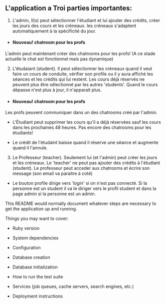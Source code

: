 ## L'application a Troi parties importantes:

1. L'admin, Il(s) peut sélectionner  l'étudiant et lui ajouter des crédits, créer les jours des cours et les créneaux. les créneaux s'adaptent automatiquement à la spécificité du jour.
  - #### Nouveau! chatroom pour les profs
L'admin peut maintenant créer des chatrooms pour les profs! (A ce stade actuelle le chat est fonctionnel mais pas dynamique)

2. L'étudaiant (student). Il peut sélectionner les créneaux quand il veut faire un cours de conduite, vérifier son profile ou il y aura affiché les séances et les crédits qui lui restent. Les cours déjà réservés ne peuvent plus être sélectionné par les autres 'students'. Quand le cours dépasse n'est plus à jour, il  n'apparait plus.
  - #### Nouveau! chatroom pour les profs
Les profs peuvent communiquer dans un des chatrooms créé par l'admin.

- L'Étudiant peut supprimer les cours qu'il a déjà réservées sauf les cours dans les prochaines 48 heures. Pas encore des chatrooms pour les étudiants!

- Le crédit de l'étudaint baisse quand il réserve une séance et augmente quand il l'annule.

3. Le Professeur (teacher). Seulement lui (et l'admin) peut créer les jours et les créneaux. Le 'teacher' ne peut pas ajouter des crédits à l'étudiant (student).
Le professeur peut acceder aux chatrooms et écrire son message (son email va paraitre à coté)


  - Le bouton profile dirige vers *'login'* si on n'est pas connecté. Si la personne est un student il va le diriger vers le profil student et dans la page admin si la personne est un admin.

This README would normally document whatever steps are necessary to get the
application up and running.

Things you may want to cover:

* Ruby version

* System dependencies

* Configuration

* Database creation

* Database initialization

* How to run the test suite

* Services (job queues, cache servers, search engines, etc.)

* Deployment instructions
